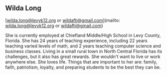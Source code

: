 ## Wilda Long

[wilda.long@levyk12.org or wildaftj@gmail.com](mailto: wilda.long@levyk12.org or wildaftj@gmail.com)

She is currently employed at Chiefland Middle/High School in Levy County, Florida.  She has 24 years of teaching experience, including 22 years teaching varied levels of math, and 2 years teaching computer science and business classes.  Living in a small rural town in North Central Florida has its challenges, but it also has great rewards.  She wouldn't want to live or work anywhere else.  She loves life.  Things that are important to her are:  family, faith, patriotism, loyalty, and preparing students to be the best they can be.  